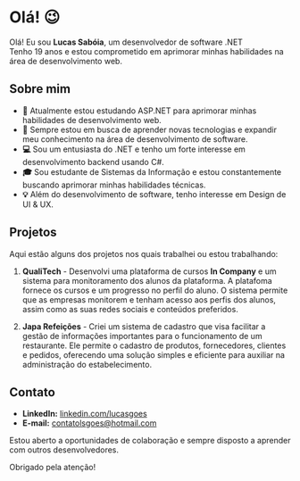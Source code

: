 # Olá! 😉

Olá! Eu sou **Lucas Sabóia**, um desenvolvedor de software .NET<br> 
Tenho 19 anos e estou comprometido em aprimorar minhas habilidades na área de desenvolvimento web.

## Sobre mim

- **🔭** Atualmente estou estudando ASP.NET para aprimorar minhas habilidades de desenvolvimento web.
- **🌱** Sempre estou em busca de aprender novas tecnologias e expandir meu conhecimento na área de desenvolvimento de software.
- **💻** Sou um entusiasta do .NET e tenho um forte interesse em desenvolvimento backend usando C#.
- **🎓** Sou estudante de Sistemas da Informação e estou constantemente buscando aprimorar minhas habilidades técnicas.
- **💡** Além do desenvolvimento de software, tenho interesse em Design de UI & UX.

## Projetos

Aqui estão alguns dos projetos nos quais trabalhei ou estou trabalhando:

1. **QualiTech** - Desenvolvi uma plataforma de cursos **In Company** e um sistema para monitoramento dos alunos da plataforma. 
A platafoma fornece os cursos e um progresso no perfil do aluno.
O sistema permite que as empresas monitorem e tenham acesso aos perfis dos alunos, assim como as suas redes sociais e conteúdos preferidos.
   
2. **Japa Refeições** - Criei um sistema de cadastro que visa facilitar a gestão de informações importantes para o funcionamento de um restaurante. Ele permite o cadastro de produtos, fornecedores, clientes e pedidos, oferecendo uma solução simples e eficiente para auxiliar na administração do estabelecimento.

## Contato

- **LinkedIn:** [linkedin.com/lucasgoes](https://www.linkedin.com/in/lucas-goes-65ba31282/)
- **E-mail:** contatolsgoes@hotmail.com

Estou aberto a oportunidades de colaboração e sempre disposto a aprender com outros desenvolvedores.

Obrigado pela atenção!
